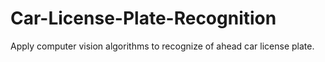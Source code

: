 # Car-License-Plate-Recognition
Apply computer vision algorithms to recognize of ahead car license plate.

